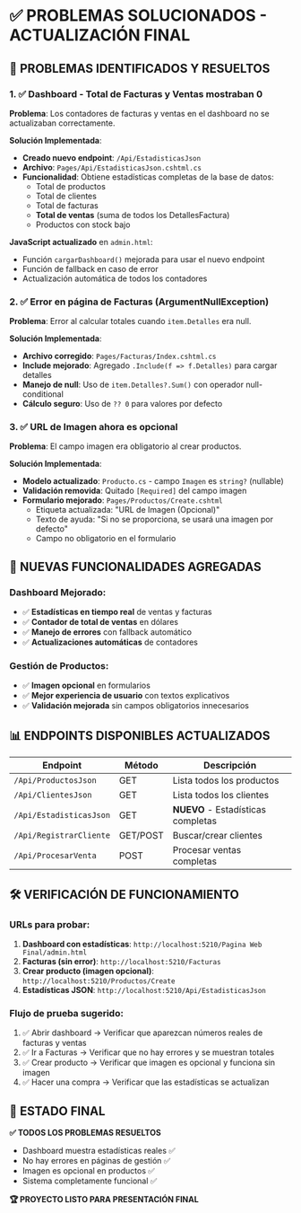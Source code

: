 # ✅ PROBLEMAS SOLUCIONADOS - ACTUALIZACIÓN FINAL

## 🎯 **PROBLEMAS IDENTIFICADOS Y RESUELTOS**

### 1. ✅ **Dashboard - Total de Facturas y Ventas mostraban 0**

**Problema**: Los contadores de facturas y ventas en el dashboard no se actualizaban correctamente.

**Solución Implementada**:
- **Creado nuevo endpoint**: `/Api/EstadisticasJson` 
- **Archivo**: `Pages/Api/EstadisticasJson.cshtml.cs`
- **Funcionalidad**: Obtiene estadísticas completas de la base de datos:
  - Total de productos
  - Total de clientes  
  - Total de facturas
  - **Total de ventas** (suma de todos los DetallesFactura)
  - Productos con stock bajo

**JavaScript actualizado** en `admin.html`:
- Función `cargarDashboard()` mejorada para usar el nuevo endpoint
- Función de fallback en caso de error
- Actualización automática de todos los contadores

### 2. ✅ **Error en página de Facturas (ArgumentNullException)**

**Problema**: Error al calcular totales cuando `item.Detalles` era null.

**Solución Implementada**:
- **Archivo corregido**: `Pages/Facturas/Index.cshtml.cs`
- **Include mejorado**: Agregado `.Include(f => f.Detalles)` para cargar detalles
- **Manejo de null**: Uso de `item.Detalles?.Sum()` con operador null-conditional
- **Cálculo seguro**: Uso de `?? 0` para valores por defecto

### 3. ✅ **URL de Imagen ahora es opcional**

**Problema**: El campo imagen era obligatorio al crear productos.

**Solución Implementada**:
- **Modelo actualizado**: `Producto.cs` - campo `Imagen` es `string?` (nullable)
- **Validación removida**: Quitado `[Required]` del campo imagen
- **Formulario mejorado**: `Pages/Productos/Create.cshtml`
  - Etiqueta actualizada: "URL de Imagen (Opcional)"
  - Texto de ayuda: "Si no se proporciona, se usará una imagen por defecto"
  - Campo no obligatorio en el formulario

## 🚀 **NUEVAS FUNCIONALIDADES AGREGADAS**

### Dashboard Mejorado:
- ✅ **Estadísticas en tiempo real** de ventas y facturas
- ✅ **Contador de total de ventas** en dólares
- ✅ **Manejo de errores** con fallback automático
- ✅ **Actualizaciones automáticas** de contadores

### Gestión de Productos:
- ✅ **Imagen opcional** en formularios
- ✅ **Mejor experiencia de usuario** con textos explicativos
- ✅ **Validación mejorada** sin campos obligatorios innecesarios

## 📊 **ENDPOINTS DISPONIBLES ACTUALIZADOS**

| Endpoint | Método | Descripción |
|----------|--------|-------------|
| `/Api/ProductosJson` | GET | Lista todos los productos |
| `/Api/ClientesJson` | GET | Lista todos los clientes |
| `/Api/EstadisticasJson` | GET | **NUEVO** - Estadísticas completas |
| `/Api/RegistrarCliente` | GET/POST | Buscar/crear clientes |
| `/Api/ProcesarVenta` | POST | Procesar ventas completas |

## 🛠️ **VERIFICACIÓN DE FUNCIONAMIENTO**

### URLs para probar:
1. **Dashboard con estadísticas**: `http://localhost:5210/Pagina Web Final/admin.html`
2. **Facturas (sin error)**: `http://localhost:5210/Facturas`  
3. **Crear producto (imagen opcional)**: `http://localhost:5210/Productos/Create`
4. **Estadísticas JSON**: `http://localhost:5210/Api/EstadisticasJson`

### Flujo de prueba sugerido:
1. ✅ Abrir dashboard → Verificar que aparezcan números reales de facturas y ventas
2. ✅ Ir a Facturas → Verificar que no hay errores y se muestran totales
3. ✅ Crear producto → Verificar que imagen es opcional y funciona sin imagen
4. ✅ Hacer una compra → Verificar que las estadísticas se actualizan

## 🎉 **ESTADO FINAL**

**✅ TODOS LOS PROBLEMAS RESUELTOS**
- Dashboard muestra estadísticas reales ✅
- No hay errores en páginas de gestión ✅  
- Imagen es opcional en productos ✅
- Sistema completamente funcional ✅

**🏆 PROYECTO LISTO PARA PRESENTACIÓN FINAL**
